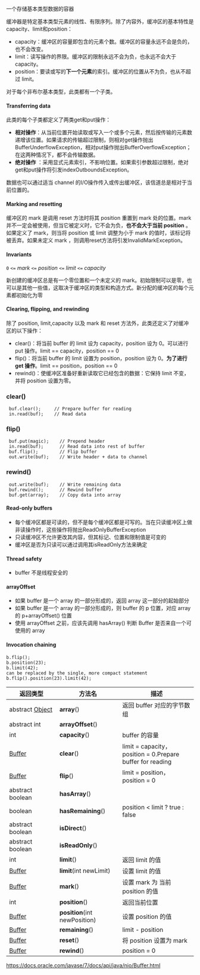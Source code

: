 一个存储基本类型数据的容器

缓冲器是特定基本类型元素的线性、有限序列。除了内容外，缓冲区的基本特性是capacity、limit和position：

- capacity：缓冲区的容量即包含的元素个数。缓冲区的容量永远不会是负的，也不会改变。
- limit：读写操作的界限。缓冲区的限制永远不会为负，也永远不会大于 capacity。
- position：要读或写的**下一个元素**的索引。缓冲区的位置从不为负，也从不超过 limit。

对于每个非布尔基本类型，此类都有一个子类。



#### Transferring data

此类的每个子类都定义了两类get和put操作：

- **相对操作**：从当前位置开始读取或写入一个或多个元素，然后按传输的元素数递增该位置。如果请求的传输超过限制，则相对get操作抛出BufferUnderflowException，相对put操作抛出BufferOverflowException；在这两种情况下，都不会传输数据。
- **绝对操作** ：采用显式元素索引，不影响位置。如果索引参数超过限制，绝对get和put操作将引发indexOutboundsException。

数据也可以通过适当 channel 的I/O操作传入或传出缓冲区，该信道总是相对于当前位置的。



#### Marking and resetting

缓冲区的 mark 是调用 reset 方法时将其 position 重置到 mark 处的位置。mark 并不一定会被使用，但当它被定义时，它不会为负，**也不会大于当前 position** 。如果定义了 mark，则当将 position 或 limit 调整为小于 mark 的值时，该标记将被丢弃。如果未定义 mark ，则调用reset方法将引发InvalidMarkException。



#### Invariants

`0` `<=` *mark* `<=` *position* `<=` *limit* `<=` *capacity* 

新创建的缓冲区总是有一个零位置和一个未定义的 mark。初始限制可以是零，也可以是其他一些值，这取决于缓冲区的类型和构造方式。新分配的缓冲区的每个元素都初始化为零



#### Clearing, flipping, and rewinding

 除了 position, limit,capacity 以及 mark 和 reset 方法外，此类还定义了对缓冲区的以下操作：

- clear()：将当前 buffer 的 limit 设为 capacity，position 设为 0。可以进行 put 操作。limit == capacity，position == 0
- flip()：将当前 buffer 的 limit 设置为 position，position 设为 0。**为了进行 get 操作**。limit == position，position == 0
- rewind()：使缓冲区准备好重新读取它已经包含的数据：它保持 limit 不变，并将 position 设置为零。





### clear()

```
 buf.clear();     // Prepare buffer for reading
 in.read(buf);    // Read data
```

### flip()

```
 buf.put(magic);    // Prepend header
 in.read(buf);      // Read data into rest of buffer
 buf.flip();        // Flip buffer
 out.write(buf);    // Write header + data to channel
```

### rewind()

```
 out.write(buf);    // Write remaining data
 buf.rewind();      // Rewind buffer
 buf.get(array);    // Copy data into array
```

#### Read-only buffers

- 每个缓冲区都是可读的，但不是每个缓冲区都是可写的。当在只读缓冲区上做非读操作时，这些操作将抛出ReadOnlyBufferException
- 只读缓冲区不允许更改其内容，但其标记、位置和限制值是可变的
- 缓冲区是否为只读可以通过调用其isReadOnly方法来确定



#### Thread safety

- buffer 不是线程安全的



#### arrayOffset

- 如果 buffer 是一个 array 的一部分形成的，返回 array 这一部分的起始部分
- 如果 buffer 是一个 array 的一部分形成的，则 buffer 的 p 位置，对应 array 的 p+arrayOffset() 位置
- 使用 arrayOffset 之前，应该先调用 hasArray() 判断 Buffer 是否来自一个可使用的 array





#### Invocation chaining

 ```text
 b.flip();
 b.position(23);
 b.limit(42);
can be replaced by the single, more compact statement
 b.flip().position(23).limit(42);
 ```



| 返回类型                                                     | 方法名                        | 描述                                                      |
| ------------------------------------------------------------ | ----------------------------- | --------------------------------------------------------- |
| abstract [Object](https://docs.oracle.com/javase/7/docs/api/java/lang/Object.html) | **array**()                   | 返回 buffer 对应的字节数组                                |
| abstract int                                                 | **arrayOffset**()             |                                                           |
| int                                                          | **capacity**()                | buffer 的容量                                             |
| [Buffer](https://docs.oracle.com/javase/7/docs/api/java/nio/Buffer.html) | **clear**()                   | limit = capacity，position = 0.Prepare buffer for reading |
| [Buffer](https://docs.oracle.com/javase/7/docs/api/java/nio/Buffer.html) | **flip**()                    | limit = position，position = 0                            |
| abstract boolean                                             | **hasArray**()                |                                                           |
| boolean                                                      | **hasRemaining**()            | position < limit ? true : false                           |
| abstract boolean                                             | **isDirect**()                |                                                           |
| abstract boolean                                             | **isReadOnly**()              |                                                           |
| int                                                          | **limit**()                   | 返回 limit 的值                                           |
| [Buffer](https://docs.oracle.com/javase/7/docs/api/java/nio/Buffer.html) | **limit**(int newLimit)       | 设置 limit 的值                                           |
| [Buffer](https://docs.oracle.com/javase/7/docs/api/java/nio/Buffer.html) | **mark**()                    | 设置 mark 为 当前 position 的值                           |
| int                                                          | **position**()                | 返回当前位置                                              |
| [Buffer](https://docs.oracle.com/javase/7/docs/api/java/nio/Buffer.html) | **position**(int newPosition) | 设置 position 的值                                        |
| [Buffer](https://docs.oracle.com/javase/7/docs/api/java/nio/Buffer.html) | **remaining**()               | limit - position                                          |
| [Buffer](https://docs.oracle.com/javase/7/docs/api/java/nio/Buffer.html) | **reset**()                   | 将 position 设置为 mark                                   |
| [Buffer](https://docs.oracle.com/javase/7/docs/api/java/nio/Buffer.html) | **rewind**()                  | position = 0                                              |











<https://docs.oracle.com/javase/7/docs/api/java/nio/Buffer.html>